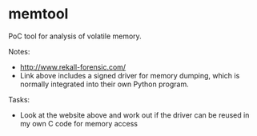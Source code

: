 # memtool
PoC tool for analysis of volatile memory.

Notes:

* http://www.rekall-forensic.com/
* Link above includes a signed driver for memory dumping, which is normally integrated into their own Python program.

Tasks:

* Look at the website above and work out if the driver can be reused in my own C code for memory access

